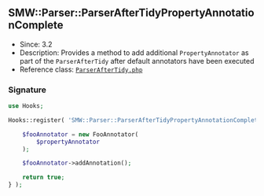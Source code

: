 ## SMW::Parser::ParserAfterTidyPropertyAnnotationComplete

* Since: 3.2
* Description: Provides a method to add additional `PropertyAnnotator` as part of the `ParserAfterTidy` after default annotators have been executed
* Reference class: [`ParserAfterTidy.php`][ParserAfterTidy.php]

### Signature

```php
use Hooks;

Hooks::register( 'SMW::Parser::ParserAfterTidyPropertyAnnotationComplete', function( $propertyAnnotator, $parserOutput ) {

	$fooAnnotator = new FooAnnotator(
		$propertyAnnotator
	);

	$fooAnnotator->addAnnotation();

	return true;
} );
```

[ParserAfterTidy.php]:https://github.com/SemanticMediaWiki/SemanticMediaWiki/blob/master/src/MediaWiki/Hooks/ParserAfterTidy.php
